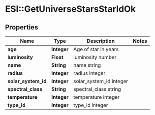 # ESI::GetUniverseStarsStarIdOk

## Properties
Name | Type | Description | Notes
------------ | ------------- | ------------- | -------------
**age** | **Integer** | Age of star in years | 
**luminosity** | **Float** | luminosity number | 
**name** | **String** | name string | 
**radius** | **Integer** | radius integer | 
**solar_system_id** | **Integer** | solar_system_id integer | 
**spectral_class** | **String** | spectral_class string | 
**temperature** | **Integer** | temperature integer | 
**type_id** | **Integer** | type_id integer | 


